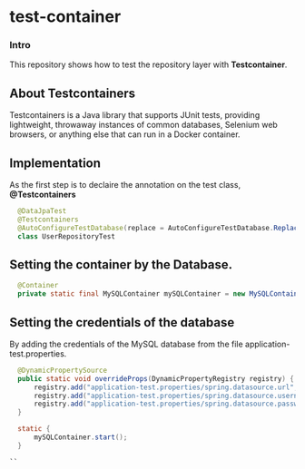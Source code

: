 # test-container

### Intro

This repository shows how to test the repository layer with **Testcontainer**. 

## About Testcontainers

Testcontainers is a Java library that supports JUnit tests, providing lightweight, throwaway instances of common databases, Selenium web browsers, or anything else that can run in a Docker container.

## Implementation 

As the first step is to declaire the annotation on the test class, **@Testcontainers**


```java
  @DataJpaTest
  @Testcontainers
  @AutoConfigureTestDatabase(replace = AutoConfigureTestDatabase.Replace.NONE)
  class UserRepositoryTest
```

## Setting the container by the Database.

```java
  @Container
  private static final MySQLContainer mySQLContainer = new MySQLContainer("mysql:latest");
```

## Setting the credentials of the database 

By adding the credentials of the MySQL database from the file application-test.properties.

```java
  @DynamicPropertySource
  public static void overrideProps(DynamicPropertyRegistry registry) {
      registry.add("application-test.properties/spring.datasource.url", mySQLContainer::getJdbcUrl);
      registry.add("application-test.properties/spring.datasource.username", mySQLContainer::getUsername);
      registry.add("application-test.properties/spring.datasource.password", mySQLContainer::getPassword);
  }

  static {
      mySQLContainer.start();
  }

``
